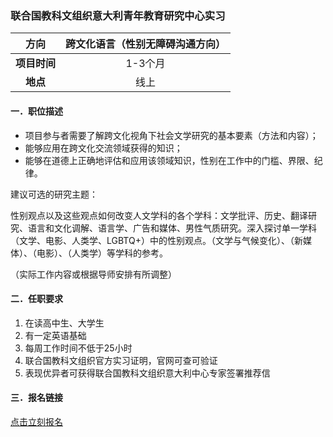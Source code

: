 ### 联合国教科文组织意大利青年教育研究中心实习


|  **方向**  | 跨文化语言（性别无障碍沟通方向） |
|:--------:|:-------------------:|
| **项目时间** |        1-3个月        |
|  **地点**  |         线上          |


#### 一．职位描述

- 项目参与者需要了解跨文化视角下社会文学研究的基本要素（方法和内容）；
- 能够应用在跨文化交流领域获得的知识；
- 能够在道德上正确地评估和应用该领域知识，性别在工作中的门槛、界限、纪律。

建议可选的研究主题：

性别观点以及这些观点如何改变人文学科的各个学科：文学批评、历史、翻译研究、语言和文化调解、语言学、广告和媒体、男性气质研究。深入探讨单一学科（文学、电影、人类学、LGBTQ+）中的性别观点。（文学与气候变化）、（新媒体）、（电影）、（人类学）等学科的参考。

（实际工作内容或根据导师安排有所调整）

#### 二．任职要求

1. 在读高中生、大学生
2. 有一定英语基础
3. 每周工作时间不低于25小时
4. 联合国教科文组织官方实习证明，官网可查可验证
5. 表现优异者可获得联合国教科文组织意大利中心专家签署推荐信


#### 三．报名链接
[点击立刻报名](https://ezygcyygfb.feishu.cn/share/base/form/shrcnyoWDn0NwQnTyfwrxo3XOnh)
